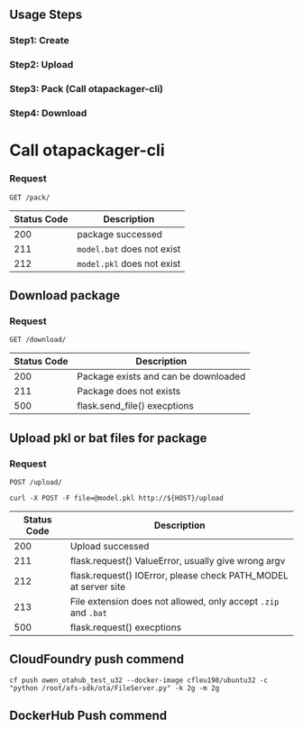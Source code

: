 
## Usage Steps

### Step1: Create

### Step2: Upload

### Step3: Pack (Call otapackager-cli)

### Step4: Download

# Call otapackager-cli

### Request

`GET /pack/`

|Status Code           | Description                                                         |
|----------------------|---------------------------------------------------------------------|
|200                   | package successed                                                   |
|211                   | `model.bat` does not exist                                          |
|212                   | `model.pkl` does not exist                                          |

## Download package

### Request

`GET /download/`

|Status Code           | Description                                                         |
|----------------------|---------------------------------------------------------------------|
|200                   | Package exists and can be downloaded                                |
|211                   | Package does not exists                                             |
|500                   | flask.send_file() execptions                                        |


## Upload pkl or bat files for package 

### Request

`POST /upload/`

    curl -X POST -F file=@model.pkl http://${HOST}/upload

|Status Code           | Description                                                         |
|----------------------|---------------------------------------------------------------------|
|200                   | Upload successed                                                    |
|211                   | flask.request() ValueError, usually give wrong argv                 |
|212                   | flask.request() IOError, please check PATH_MODEL at server site     |
|213                   | File extension does not allowed, only accept `.zip` and `.bat`      |
|500                   | flask.request() execptions                                          |


## CloudFoundry push commend
`cf push owen_otahub_test_u32 --docker-image cfleu198/ubuntu32 -c "python /root/afs-sdk/ota/FileServer.py" -k 2g -m 2g`

## DockerHub Push commend
